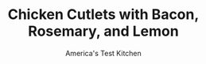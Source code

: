 ---
layout: ../../layouts/MarkdownPostLayout.astro
title: Chicken Cutlets with Bacon, Rosemary, and Lemon
author: America's Test Kitchen
pubDate: 2023-03-15
description: "Chicken cutlets are a weeknight dinner staple, but the same tired flavor combination can get boring. We wanted to liven up this dish, while still keeping things simple enough for a 30-minute supper."
image_url: https://res.cloudinary.com/hksqkdlah/image/upload/ar_1:1,c_fill,dpr_2.0,f_auto,fl_lossy.progressive.strip_profile,g_faces:auto,q_auto:low,w_344/4385_sfs-chickenwbacon-cc-318983
tags: ["Main Courses","Chicken","Cook's Country TV","30-Minute Suppers"]
calories: 1838
protein: 51
carbohydrates: 8
fats: 22
fiber: 
ingredients: ["5 slices, bacon, chopped","1/4 cup, all-purpose flour","4 (6- to 8-ounce), boneless, skinless chicken breasts, trimmed",", Salt and pepper","1 tablespoon, unsalted butter","4 , garlic cloves, sliced thin","1 tablespoon, chopped fresh rosemary","1/8 teaspoon, red pepper flakes","1 cup, low-sodium chicken broth","2 tablespoons, lemon juice"]
serves: 4
time: ""
instructions: ["Fry bacon in large skillet over medium-high heat until crisp, about 5 minutes. Transfer bacon with slotted spoon to plate lined with paper towels. Spoon off all but 2 tablespoons bacon fat.","Meanwhile, place flour in shallow dish. Season chicken with salt and pepper, dredge in flour, and shake to remove excess. Add butter to reserved bacon fat in skillet and heat over high heat, swirling to melt butter. When foam subsides, reduce heat to medium-high and cook chicken until browned on both sides, 3 to 4 minutes per side. Transfer chicken to plate (leaving fat in skillet) and cover loosely with foil.","Reduce heat to medium and add garlic, rosemary, and pepper flakes. Cook until garlic is browned and crisp, about 2 minutes. Add broth and lemon juice, scrape up browned bits from bottom of skillet with wooden spoon, and simmer until slightly thickened, about 4 minutes.","Return chicken and bacon to pan and simmer, turning chicken once or twice, until sauce is thick and glossy, 2 to 3 minutes. Adjust seasonings and serve."]
nutrition: ["825 mg Potassium, K","506 mg Phosphorus, P","25 mg Calcium, Ca","1 mg Iron, Fe","65 mg Magnesium, Mg","736 mg Sodium, Na","1 mg Zinc, Zn","22 g Total lipid (fat)","21 mg Niacin","8 g Fatty acids, total monounsaturated","3 g Fatty acids, total polyunsaturated","3 mg Vitamin C, total ascorbic acid","176 mg Cholesterol","7 g Fatty acids, total saturated","12 µg Folic acid","22 µg Folate, food","2 µg Vitamin K (phylloquinone)","230 g Water","8 g Carbohydrate, by difference","42 µg Folate, DFE","51 g Protein","1 mg Vitamin E (alpha-tocopherol)","1 mg Vitamin B-6","43 µg Vitamin A, RAE","459 kcal Energy","1838 calories"]
notes: ""
---